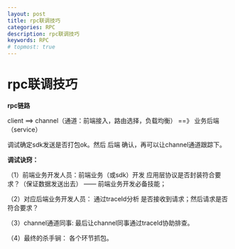 ```yaml
---
layout: post
title: rpc联调技巧
categories: RPC
description: rpc联调技巧
keywords: RPC
# topmost: true
---
```


# rpc联调技巧

**rpc链路**

client ==>  channel（通道：前端接入，路由选择，负载均衡） ==》 业务后端（service）


调试确定sdk发送是否打包ok。然后 后端 确认，再可以让channel通道跟踪下。

**调试诀窍：**

（1）前端业务开发人员：前端业务（或sdk）开发  应用层协议是否封装符合要求？（保证数据发送出去） —— 前端业务开发必备技能；

（2）对应后端业务开发人员： 通过traceId分析 是否接收到请求；然后请求是否符合要求？

（3）channel通道同事: 最后让channel同事通过traceId协助排查。

（4）最终的杀手锏： 各个环节抓包。
